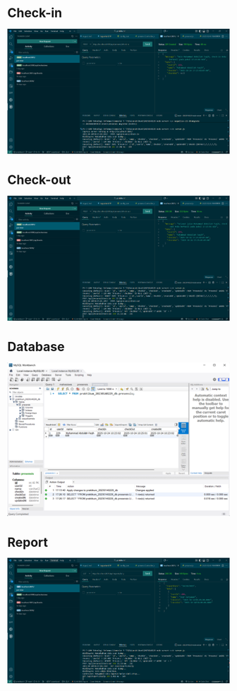 # Check-in
![alt text](image-5.png)
# Check-out
![alt text](image-6.png)
# Database
![alt text](image-7.png)
# Report
![alt text](image-8.png)